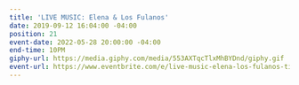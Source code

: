 ```yaml
---
title: 'LIVE MUSIC: Elena & Los Fulanos'
date: 2019-09-12 16:04:00 -04:00
position: 21
event-date: 2022-05-28 20:00:00 -04:00
end-time: 10PM
giphy-url: https://media.giphy.com/media/553AXTqcTlxMhBYDnd/giphy.gif
event-url: https://www.eventbrite.com/e/live-music-elena-los-fulanos-tickets-311893540977
---
```


